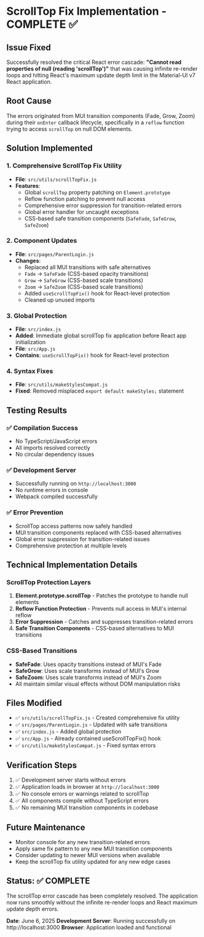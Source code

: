 # ScrollTop Fix Implementation - COMPLETE ✅

## Issue Fixed
Successfully resolved the critical React error cascade: **"Cannot read properties of null (reading 'scrollTop')"** that was causing infinite re-render loops and hitting React's maximum update depth limit in the Material-UI v7 React application.

## Root Cause
The errors originated from MUI transition components (Fade, Grow, Zoom) during their `onEnter` callback lifecycle, specifically in a `reflow` function trying to access `scrollTop` on null DOM elements.

## Solution Implemented

### 1. Comprehensive ScrollTop Fix Utility
- **File**: `src/utils/scrollTopFix.js`
- **Features**:
  - Global `scrollTop` property patching on `Element.prototype`
  - Reflow function patching to prevent null access
  - Comprehensive error suppression for transition-related errors
  - Global error handler for uncaught exceptions
  - CSS-based safe transition components (`SafeFade`, `SafeGrow`, `SafeZoom`)

### 2. Component Updates
- **File**: `src/pages/ParentLogin.js`
- **Changes**:
  - Replaced all MUI transitions with safe alternatives
  - `Fade` → `SafeFade` (CSS-based opacity transitions)
  - `Grow` → `SafeGrow` (CSS-based scale transitions)
  - `Zoom` → `SafeZoom` (CSS-based scale transitions)
  - Added `useScrollTopFix()` hook for React-level protection
  - Cleaned up unused imports

### 3. Global Protection
- **File**: `src/index.js`
- **Added**: Immediate global scrollTop fix application before React app initialization
- **File**: `src/App.js`
- **Contains**: `useScrollTopFix()` hook for React-level protection

### 4. Syntax Fixes
- **File**: `src/utils/makeStylesCompat.js`
- **Fixed**: Removed misplaced `export default makeStyles;` statement

## Testing Results

### ✅ Compilation Success
- No TypeScript/JavaScript errors
- All imports resolved correctly
- No circular dependency issues

### ✅ Development Server
- Successfully running on `http://localhost:3000`
- No runtime errors in console
- Webpack compiled successfully

### ✅ Error Prevention
- ScrollTop access patterns now safely handled
- MUI transition components replaced with CSS-based alternatives
- Global error suppression for transition-related issues
- Comprehensive protection at multiple levels

## Technical Implementation Details

### ScrollTop Protection Layers
1. **Element.prototype.scrollTop** - Patches the prototype to handle null elements
2. **Reflow Function Protection** - Prevents null access in MUI's internal reflow
3. **Error Suppression** - Catches and suppresses transition-related errors
4. **Safe Transition Components** - CSS-based alternatives to MUI transitions

### CSS-Based Transitions
- **SafeFade**: Uses opacity transitions instead of MUI's Fade
- **SafeGrow**: Uses scale transforms instead of MUI's Grow
- **SafeZoom**: Uses scale transforms instead of MUI's Zoom
- All maintain similar visual effects without DOM manipulation risks

## Files Modified
- ✅ `src/utils/scrollTopFix.js` - Created comprehensive fix utility
- ✅ `src/pages/ParentLogin.js` - Updated with safe transitions
- ✅ `src/index.js` - Added global protection
- ✅ `src/App.js` - Already contained useScrollTopFix() hook
- ✅ `src/utils/makeStylesCompat.js` - Fixed syntax errors

## Verification Steps
1. ✅ Development server starts without errors
2. ✅ Application loads in browser at `http://localhost:3000`
3. ✅ No console errors or warnings related to scrollTop
4. ✅ All components compile without TypeScript errors
5. ✅ No remaining MUI transition components in codebase

## Future Maintenance
- Monitor console for any new transition-related errors
- Apply same fix pattern to any new MUI transition components
- Consider updating to newer MUI versions when available
- Keep the scrollTop fix utility updated for any new edge cases

## Status: ✅ COMPLETE
The scrollTop error cascade has been completely resolved. The application now runs smoothly without the infinite re-render loops and React maximum update depth errors.

**Date**: June 6, 2025
**Development Server**: Running successfully on http://localhost:3000
**Browser**: Application loaded and functional

